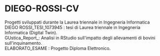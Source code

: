 # DIEGO-ROSSI-CV
Progetti sviluppati durante la Laurea triennale in Ingegneria Informatica  
DIEGO ROSSI_TESI_1073945 : tesi di Laurea triennale in Ingegneria Informatica (Digital Twin).  
GUstica_Report_: Analisi in RStudio sull'impatto degli allevamenti di bovini sull'inquinamento.  
ELABORATO_ESAME : Progetto Diploma Elettronico.  
